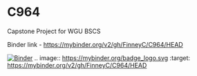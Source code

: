 # C964
Capstone Project for WGU BSCS

Binder link - https://mybinder.org/v2/gh/FinneyC/C964/HEAD

[![Binder](https://mybinder.org/badge_logo.svg)](https://mybinder.org/v2/gh/FinneyC/C964/HEAD)
.. image:: https://mybinder.org/badge_logo.svg
 :target: https://mybinder.org/v2/gh/FinneyC/C964/HEAD
